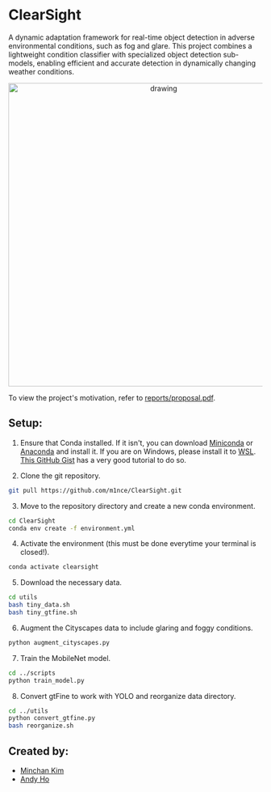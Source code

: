 # ClearSight

A dynamic adaptation framework for real-time object detection in adverse environmental conditions, such as fog and glare. This project combines a lightweight condition classifier with specialized object detection sub-models, enabling efficient and accurate detection in dynamically changing weather conditions.

<p align="center">
  <img src="img/overview_fig.png" alt="drawing" width="600"/>  
</p>

To view the project's motivation, refer to [reports/proposal.pdf](https://github.com/m1nce/ClearSight/blob/main/reports/proposal.pdf).

<!-- SETUP -->
## Setup:
1. Ensure that Conda installed. If it isn't, you can download [Miniconda](https://docs.anaconda.com/miniconda/)
   or [Anaconda](https://docs.anaconda.com/anaconda/install/) and install it. If you are on Windows, please install it to 
   [WSL](https://learn.microsoft.com/en-us/windows/wsl/install). [This GitHub Gist](https://gist.github.com/kauffmanes/5e74916617f9993bc3479f401dfec7da) has a very good tutorial to do so. 

2. Clone the git repository.
```sh
git pull https://github.com/m1nce/ClearSight.git
```

3. Move to the repository directory and create a new conda environment.
```sh
cd ClearSight
conda env create -f environment.yml
```

4. Activate the environment (this must be done everytime your terminal is closed!).
```sh
conda activate clearsight
```

5. Download the necessary data.
```sh
cd utils
bash tiny_data.sh
bash tiny_gtfine.sh
```

6. Augment the Cityscapes data to include glaring and foggy conditions.
```sh
python augment_cityscapes.py
```

7. Train the MobileNet model.
```sh
cd ../scripts
python train_model.py
```

8. Convert gtFine to work with YOLO and reorganize data directory.
```sh
cd ../utils
python convert_gtfine.py
bash reorganize.sh
```

<!-- CONTRIBUTORS -->
## Created by:
* [Minchan Kim](https://github.com/m1nce)
* [Andy Ho](https://github.com/handy0102)
